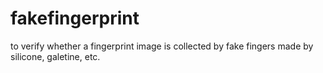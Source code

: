 fakefingerprint
===============

to verify whether a fingerprint image is collected by fake fingers made by silicone, galetine, etc.
